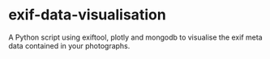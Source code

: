 # exif-data-visualisation
A Python script using exiftool, plotly and mongodb to visualise  the exif meta data contained in your photographs.
